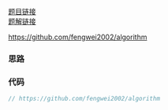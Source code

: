 [题目链接](https://leetcode-cn.com/problems/expression-add-operators/)  
[题解链接]()

https://github.com/fengwei2002/algorithm

### 思路

### 代码

``` cpp
// https://github.com/fengwei2002/algorithm


```